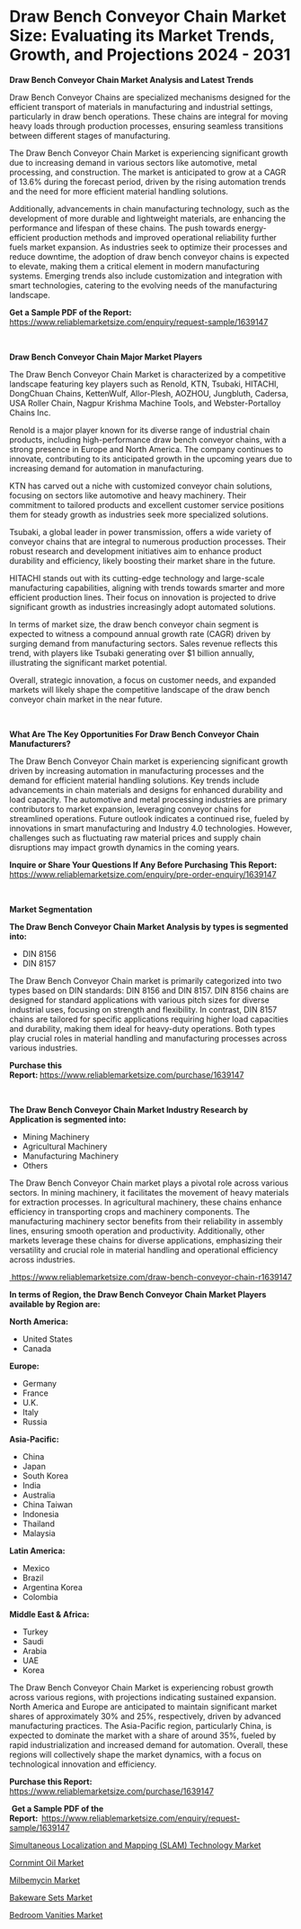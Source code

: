 <p><h1>Draw Bench Conveyor Chain Market Size: Evaluating its Market Trends, Growth, and Projections 2024 - 2031</h1></p><p><strong>Draw Bench Conveyor Chain Market Analysis and Latest Trends</strong></p>
<p><p>Draw Bench Conveyor Chains are specialized mechanisms designed for the efficient transport of materials in manufacturing and industrial settings, particularly in draw bench operations. These chains are integral for moving heavy loads through production processes, ensuring seamless transitions between different stages of manufacturing.</p><p>The Draw Bench Conveyor Chain Market is experiencing significant growth due to increasing demand in various sectors like automotive, metal processing, and construction. The market is anticipated to grow at a CAGR of 13.6% during the forecast period, driven by the rising automation trends and the need for more efficient material handling solutions. </p><p>Additionally, advancements in chain manufacturing technology, such as the development of more durable and lightweight materials, are enhancing the performance and lifespan of these chains. The push towards energy-efficient production methods and improved operational reliability further fuels market expansion. As industries seek to optimize their processes and reduce downtime, the adoption of draw bench conveyor chains is expected to elevate, making them a critical element in modern manufacturing systems. Emerging trends also include customization and integration with smart technologies, catering to the evolving needs of the manufacturing landscape.</p></p>
<p><strong>Get a Sample PDF of the Report:&nbsp;</strong> <a href="https://www.reliablemarketsize.com/enquiry/request-sample/1639147?utm_campaign=1140&utm_medium=2&utm_source=Github&utm_content=ia&utm_term=25092024&utm_id=draw-bench-conveyor-chain">https://www.reliablemarketsize.com/enquiry/request-sample/1639147</a></p>
<p>&nbsp;</p>
<p><strong>Draw Bench Conveyor Chain Major Market Players</strong></p>
<p><p>The Draw Bench Conveyor Chain Market is characterized by a competitive landscape featuring key players such as Renold, KTN, Tsubaki, HITACHI, DongChuan Chains, KettenWulf, Allor-Plesh, AOZHOU, Jungbluth, Cadersa, USA Roller Chain, Nagpur Krishma Machine Tools, and Webster-Portalloy Chains Inc.</p><p>Renold is a major player known for its diverse range of industrial chain products, including high-performance draw bench conveyor chains, with a strong presence in Europe and North America. The company continues to innovate, contributing to its anticipated growth in the upcoming years due to increasing demand for automation in manufacturing.</p><p>KTN has carved out a niche with customized conveyor chain solutions, focusing on sectors like automotive and heavy machinery. Their commitment to tailored products and excellent customer service positions them for steady growth as industries seek more specialized solutions.</p><p>Tsubaki, a global leader in power transmission, offers a wide variety of conveyor chains that are integral to numerous production processes. Their robust research and development initiatives aim to enhance product durability and efficiency, likely boosting their market share in the future.</p><p>HITACHI stands out with its cutting-edge technology and large-scale manufacturing capabilities, aligning with trends towards smarter and more efficient production lines. Their focus on innovation is projected to drive significant growth as industries increasingly adopt automated solutions.</p><p>In terms of market size, the draw bench conveyor chain segment is expected to witness a compound annual growth rate (CAGR) driven by surging demand from manufacturing sectors. Sales revenue reflects this trend, with players like Tsubaki generating over $1 billion annually, illustrating the significant market potential.</p><p>Overall, strategic innovation, a focus on customer needs, and expanded markets will likely shape the competitive landscape of the draw bench conveyor chain market in the near future.</p></p>
<p>&nbsp;</p>
<p><strong>What Are The Key Opportunities For Draw Bench Conveyor Chain Manufacturers?</strong></p>
<p><p>The Draw Bench Conveyor Chain market is experiencing significant growth driven by increasing automation in manufacturing processes and the demand for efficient material handling solutions. Key trends include advancements in chain materials and designs for enhanced durability and load capacity. The automotive and metal processing industries are primary contributors to market expansion, leveraging conveyor chains for streamlined operations. Future outlook indicates a continued rise, fueled by innovations in smart manufacturing and Industry 4.0 technologies. However, challenges such as fluctuating raw material prices and supply chain disruptions may impact growth dynamics in the coming years.</p></p>
<p><strong>Inquire or Share Your Questions If Any Before Purchasing This Report:</strong> <a href="https://www.reliablemarketsize.com/enquiry/pre-order-enquiry/1639147?utm_campaign=1140&utm_medium=2&utm_source=Github&utm_content=ia&utm_term=25092024&utm_id=draw-bench-conveyor-chain">https://www.reliablemarketsize.com/enquiry/pre-order-enquiry/1639147</a></p>
<p>&nbsp;</p>
<p><strong>Market Segmentation</strong></p>
<p><strong>The Draw Bench Conveyor Chain Market Analysis by types is segmented into:</strong></p>
<p><ul><li>DIN 8156</li><li>DIN 8157</li></ul></p>
<p><p>The Draw Bench Conveyor Chain market is primarily categorized into two types based on DIN standards: DIN 8156 and DIN 8157. DIN 8156 chains are designed for standard applications with various pitch sizes for diverse industrial uses, focusing on strength and flexibility. In contrast, DIN 8157 chains are tailored for specific applications requiring higher load capacities and durability, making them ideal for heavy-duty operations. Both types play crucial roles in material handling and manufacturing processes across various industries.</p></p>
<p><strong>Purchase this Report:&nbsp;</strong><a href="https://www.reliablemarketsize.com/purchase/1639147?utm_campaign=1140&utm_medium=2&utm_source=Github&utm_content=ia&utm_term=25092024&utm_id=draw-bench-conveyor-chain">https://www.reliablemarketsize.com/purchase/1639147</a></p>
<p>&nbsp;</p>
<p><strong>The Draw Bench Conveyor Chain Market Industry Research by Application is segmented into:</strong></p>
<p><ul><li>Mining Machinery</li><li>Agricultural Machinery</li><li>Manufacturing Machinery</li><li>Others</li></ul></p>
<p><p>The Draw Bench Conveyor Chain market plays a pivotal role across various sectors. In mining machinery, it facilitates the movement of heavy materials for extraction processes. In agricultural machinery, these chains enhance efficiency in transporting crops and machinery components. The manufacturing machinery sector benefits from their reliability in assembly lines, ensuring smooth operation and productivity. Additionally, other markets leverage these chains for diverse applications, emphasizing their versatility and crucial role in material handling and operational efficiency across industries.</p></p>
<p><a href="https://www.reliablemarketsize.com/draw-bench-conveyor-chain-r1639147?utm_campaign=1140&utm_medium=2&utm_source=Github&utm_content=ia&utm_term=25092024&utm_id=draw-bench-conveyor-chain">&nbsp;https://www.reliablemarketsize.com/draw-bench-conveyor-chain-r1639147</a></p>
<p><strong>In terms of Region, the Draw Bench Conveyor Chain Market Players available by Region are:</strong></p>
<p>
    <p> <strong> North America: </strong>
        <ul>
            <li>United States</li>
            <li>Canada</li>
        </ul>
        </p> 
    <p> <strong> Europe: </strong>
        <ul>
            <li>Germany</li>
            <li>France</li>
            <li>U.K.</li>
            <li>Italy</li>
            <li>Russia</li>
        </ul>
        </p> 
    <p> <strong> Asia-Pacific: </strong>
        <ul>
            <li>China</li>
            <li>Japan</li>
            <li>South Korea</li>
            <li>India</li>
            <li>Australia</li>
            <li>China Taiwan</li>
            <li>Indonesia</li>
            <li>Thailand</li>
            <li>Malaysia</li>
        </ul>
        </p> 
    <p> <strong> Latin America: </strong>
        <ul>
            <li>Mexico</li>
            <li>Brazil</li>
            <li>Argentina Korea</li>
            <li>Colombia</li>
        </ul>
        </p> 
    <p> <strong> Middle East & Africa: </strong>
        <ul>
            <li>Turkey</li>
            <li>Saudi</li>
            <li>Arabia</li>
            <li>UAE</li>
            <li>Korea</li>
        </ul>
    </p>
    </p>
<p><p>The Draw Bench Conveyor Chain Market is experiencing robust growth across various regions, with projections indicating sustained expansion. North America and Europe are anticipated to maintain significant market shares of approximately 30% and 25%, respectively, driven by advanced manufacturing practices. The Asia-Pacific region, particularly China, is expected to dominate the market with a share of around 35%, fueled by rapid industrialization and increased demand for automation. Overall, these regions will collectively shape the market dynamics, with a focus on technological innovation and efficiency.</p></p>
<p><strong>Purchase this Report: </strong><a href="https://www.reliablemarketsize.com/purchase/1639147?utm_campaign=1140&utm_medium=2&utm_source=Github&utm_content=ia&utm_term=25092024&utm_id=draw-bench-conveyor-chain">https://www.reliablemarketsize.com/purchase/1639147</a></p>
<p>&nbsp;<strong>Get a Sample PDF of the Report:&nbsp;&nbsp;</strong><a href="https://www.reliablemarketsize.com/enquiry/request-sample/1639147?utm_campaign=1140&utm_medium=2&utm_source=Github&utm_content=ia&utm_term=25092024&utm_id=draw-bench-conveyor-chain">https://www.reliablemarketsize.com/enquiry/request-sample/1639147</a></p>
<p><strong></strong></p>
<p><p><a href="https://github.com/AKSHATREPORTPRIME/Market-Research-Report-List-6/blob/main/simultaneous-localization-and-mapping-slam-technology-market.md?utm_campaign=1140&utm_medium=2&utm_source=Github&utm_content=ia&utm_term=25092024&utm_id=draw-bench-conveyor-chain">Simultaneous Localization and Mapping (SLAM) Technology Market</a></p><p><a href="https://www.linkedin.com/pulse/strategic-roadmap-success-global-cornmint-oil-market-analysis2024-v3r9f?utm_campaign=1140&utm_medium=2&utm_source=Github&utm_content=ia&utm_term=25092024&utm_id=draw-bench-conveyor-chain">Cornmint Oil Market</a></p><p><a href="https://www.linkedin.com/pulse/emerging-opportunities-challenges-global-milbemycin-market-2024-krmqc?utm_campaign=1140&utm_medium=2&utm_source=Github&utm_content=ia&utm_term=25092024&utm_id=draw-bench-conveyor-chain">Milbemycin Market</a></p><p><a href="https://issuu.com/reportprime-2/docs/bakeware-sets-market-size-2030.pptx_ad1b92dab7439d?utm_campaign=1140&utm_medium=2&utm_source=Github&utm_content=ia&utm_term=25092024&utm_id=draw-bench-conveyor-chain">Bakeware Sets Market</a></p><p><a href="https://issuu.com/reportprime-2/docs/bedroom-vanities-market-size-2030.p_f9ccc3ac6fcc3e?utm_campaign=1140&utm_medium=2&utm_source=Github&utm_content=ia&utm_term=25092024&utm_id=draw-bench-conveyor-chain">Bedroom Vanities Market</a></p></p>